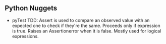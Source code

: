 Python Nuggets
--------------
- pyTest TDD: Assert is used to compare an observed value with an expected one to check if they're the same. Proceeds only if expression is true. Raises an Assertionerror when it is false. Mostly used for logical expressions.
